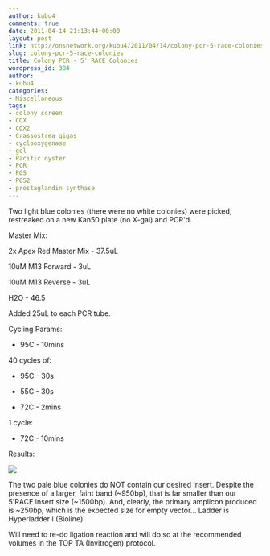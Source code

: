 ```yaml
---
author: kubu4
comments: true
date: 2011-04-14 21:13:44+00:00
layout: post
link: http://onsnetwork.org/kubu4/2011/04/14/colony-pcr-5-race-colonies/
slug: colony-pcr-5-race-colonies
title: Colony PCR - 5' RACE Colonies
wordpress_id: 384
author:
- kubu4
categories:
- Miscellaneous
tags:
- colony screen
- COX
- COX2
- Crassostrea gigas
- cyclooxygenase
- gel
- Pacific oyster
- PCR
- PGS
- PGS2
- prostaglandin synthase
---
```


Two light blue colonies (there were no white colonies) were picked, restreaked on a new Kan50 plate (no X-gal) and PCR'd.

Master Mix:

2x Apex Red Master Mix - 37.5uL

10uM M13 Forward - 3uL

10uM M13 Reverse - 3uL

H2O - 46.5

Added 25uL to each PCR tube.

Cycling Params:




    
  * 95C - 10mins



40 cycles of:


    
  * 95C - 30s

    
  * 55C - 30s

    
  * 72C - 2mins



1 cycle:


    
  * 72C - 10mins



Results:

![](http://eagle.fish.washington.edu/Arabidopsis/20110415-01.jpg)

The two pale blue colonies do NOT contain our desired insert. Despite the presence of a larger, faint band (~950bp), that is far smaller than our 5'RACE insert size (~1500bp). And, clearly, the primary amplicon produced is ~250bp, which is the expected size for empty vector... Ladder is Hyperladder I (Bioline).

Will need to re-do ligation reaction and will do so at the recommended volumes in the TOP TA (Invitrogen) protocol.
